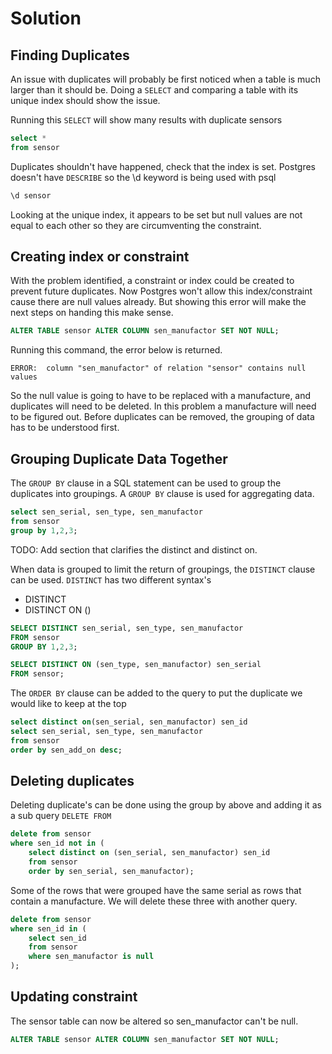 # Solution

## Finding Duplicates

An issue with duplicates will probably be first noticed when a table is much larger than it should be.  Doing a `SELECT` and comparing a table with its unique index should show the issue.

Running this `SELECT` will show many results with duplicate sensors

```sql
select *
from sensor
```

Duplicates shouldn't have happened, check that the index is set.  Postgres doesn't have `DESCRIBE` so the \d keyword is being used with psql

```sql
\d sensor
```

Looking at the unique index, it appears to be set but null values are not equal to each other so they are circumventing the constraint.

## Creating index or constraint

With the problem identified, a constraint or index could be created to prevent future duplicates.  Now Postgres won't allow this index/constraint cause there are null values already.  But showing this error will make the next steps on handing this make sense.

```sql
ALTER TABLE sensor ALTER COLUMN sen_manufactor SET NOT NULL;
```

Running this command, the error below is returned.

```text
ERROR:  column "sen_manufactor" of relation "sensor" contains null values
```

So the null value is going to have to be replaced with a manufacture, and duplicates will need to be deleted.  In this problem a manufacture will need to be figured out.  Before duplicates can be removed, the grouping of data has to be understood first.

## Grouping Duplicate Data Together

The `GROUP BY` clause in a SQL statement can be used to group the duplicates into groupings. A `GROUP BY` clause is used for aggregating data.

```sql
select sen_serial, sen_type, sen_manufactor
from sensor 
group by 1,2,3;
```

TODO: Add section that clarifies the distinct and distinct on.

When data is grouped to limit the return of groupings, the `DISTINCT` clause can be used.  `DISTINCT` has two different syntax's

* DISTINCT
* DISTINCT ON ()

```sql
SELECT DISTINCT sen_serial, sen_type, sen_manufactor
FROM sensor
GROUP BY 1,2,3;
```

```sql
SELECT DISTINCT ON (sen_type, sen_manufactor) sen_serial
FROM sensor;
```

The `ORDER BY` clause can be added to the query to put the duplicate we would like to keep at the top

```sql
select distinct on(sen_serial, sen_manufactor) sen_id
select sen_serial, sen_type, sen_manufactor
from sensor 
order by sen_add_on desc;
```

## Deleting duplicates

Deleting duplicate's can be done using the group by above and adding it as a sub query `DELETE FROM`

```sql
delete from sensor 
where sen_id not in (
    select distinct on (sen_serial, sen_manufactor) sen_id 
    from sensor 
    order by sen_serial, sen_manufactor);
```

Some of the rows that were grouped have the same serial as rows that contain a manufacture.  We will delete these three with another query.

```sql
delete from sensor
where sen_id in (
    select sen_id
    from sensor
    where sen_manufactor is null
);
```

## Updating constraint

The sensor table can now be altered so sen_manufactor can't be null.

```sql
ALTER TABLE sensor ALTER COLUMN sen_manufactor SET NOT NULL;
```
